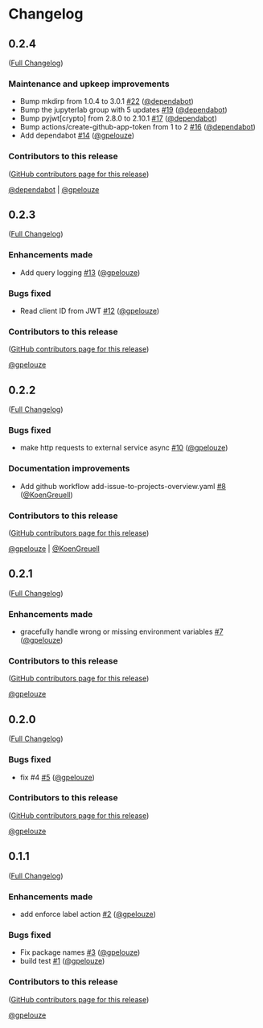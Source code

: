 # Changelog

<!-- <START NEW CHANGELOG ENTRY> -->

## 0.2.4

([Full Changelog](https://github.com/NaaVRE/NaaVRE-communicator-jupyterlab/compare/v0.2.3...21b9c3917be42409bee14b6f0e71dd998a5facbc))

### Maintenance and upkeep improvements

- Bump mkdirp from 1.0.4 to 3.0.1 [#22](https://github.com/NaaVRE/NaaVRE-communicator-jupyterlab/pull/22) ([@dependabot](https://github.com/dependabot))
- Bump the jupyterlab group with 5 updates [#19](https://github.com/NaaVRE/NaaVRE-communicator-jupyterlab/pull/19) ([@dependabot](https://github.com/dependabot))
- Bump pyjwt[crypto] from 2.8.0 to 2.10.1 [#17](https://github.com/NaaVRE/NaaVRE-communicator-jupyterlab/pull/17) ([@dependabot](https://github.com/dependabot))
- Bump actions/create-github-app-token from 1 to 2 [#16](https://github.com/NaaVRE/NaaVRE-communicator-jupyterlab/pull/16) ([@dependabot](https://github.com/dependabot))
- Add dependabot [#14](https://github.com/NaaVRE/NaaVRE-communicator-jupyterlab/pull/14) ([@gpelouze](https://github.com/gpelouze))

### Contributors to this release

([GitHub contributors page for this release](https://github.com/NaaVRE/NaaVRE-communicator-jupyterlab/graphs/contributors?from=2025-04-17&to=2025-06-09&type=c))

[@dependabot](https://github.com/search?q=repo%3ANaaVRE%2FNaaVRE-communicator-jupyterlab+involves%3Adependabot+updated%3A2025-04-17..2025-06-09&type=Issues) | [@gpelouze](https://github.com/search?q=repo%3ANaaVRE%2FNaaVRE-communicator-jupyterlab+involves%3Agpelouze+updated%3A2025-04-17..2025-06-09&type=Issues)

<!-- <END NEW CHANGELOG ENTRY> -->

## 0.2.3

([Full Changelog](https://github.com/NaaVRE/NaaVRE-communicator-jupyterlab/compare/v0.2.2...40e391e1724d991d779576ec02c47c8fb30cd137))

### Enhancements made

- Add query logging [#13](https://github.com/NaaVRE/NaaVRE-communicator-jupyterlab/pull/13) ([@gpelouze](https://github.com/gpelouze))

### Bugs fixed

- Read client ID from JWT [#12](https://github.com/NaaVRE/NaaVRE-communicator-jupyterlab/pull/12) ([@gpelouze](https://github.com/gpelouze))

### Contributors to this release

([GitHub contributors page for this release](https://github.com/NaaVRE/NaaVRE-communicator-jupyterlab/graphs/contributors?from=2025-02-21&to=2025-04-17&type=c))

[@gpelouze](https://github.com/search?q=repo%3ANaaVRE%2FNaaVRE-communicator-jupyterlab+involves%3Agpelouze+updated%3A2025-02-21..2025-04-17&type=Issues)

## 0.2.2

([Full Changelog](https://github.com/NaaVRE/NaaVRE-communicator-jupyterlab/compare/v0.2.1...a1e3d1306aa8c900e8044e92bf4e422226763284))

### Bugs fixed

- make http requests to external service async [#10](https://github.com/NaaVRE/NaaVRE-communicator-jupyterlab/pull/10) ([@gpelouze](https://github.com/gpelouze))

### Documentation improvements

- Add github workflow add-issue-to-projects-overview.yaml [#8](https://github.com/NaaVRE/NaaVRE-communicator-jupyterlab/pull/8) ([@KoenGreuell](https://github.com/KoenGreuell))

### Contributors to this release

([GitHub contributors page for this release](https://github.com/NaaVRE/NaaVRE-communicator-jupyterlab/graphs/contributors?from=2025-01-20&to=2025-02-21&type=c))

[@gpelouze](https://github.com/search?q=repo%3ANaaVRE%2FNaaVRE-communicator-jupyterlab+involves%3Agpelouze+updated%3A2025-01-20..2025-02-21&type=Issues) | [@KoenGreuell](https://github.com/search?q=repo%3ANaaVRE%2FNaaVRE-communicator-jupyterlab+involves%3AKoenGreuell+updated%3A2025-01-20..2025-02-21&type=Issues)

## 0.2.1

([Full Changelog](https://github.com/NaaVRE/NaaVRE-communicator-jupyterlab/compare/v0.2.0...20bfae5f8a8f28d6737450b666618bde13d0d5db))

### Enhancements made

- gracefully handle wrong or missing environment variables [#7](https://github.com/NaaVRE/NaaVRE-communicator-jupyterlab/pull/7) ([@gpelouze](https://github.com/gpelouze))

### Contributors to this release

([GitHub contributors page for this release](https://github.com/NaaVRE/NaaVRE-communicator-jupyterlab/graphs/contributors?from=2025-01-19&to=2025-01-20&type=c))

[@gpelouze](https://github.com/search?q=repo%3ANaaVRE%2FNaaVRE-communicator-jupyterlab+involves%3Agpelouze+updated%3A2025-01-19..2025-01-20&type=Issues)

## 0.2.0

([Full Changelog](https://github.com/NaaVRE/NaaVRE-communicator-jupyterlab/compare/v0.1.1...cf8f6861ac09419cd843833e8ea93256fe2fa7a6))

### Bugs fixed

- fix #4 [#5](https://github.com/NaaVRE/NaaVRE-communicator-jupyterlab/pull/5) ([@gpelouze](https://github.com/gpelouze))

### Contributors to this release

([GitHub contributors page for this release](https://github.com/NaaVRE/NaaVRE-communicator-jupyterlab/graphs/contributors?from=2024-09-16&to=2025-01-19&type=c))

[@gpelouze](https://github.com/search?q=repo%3ANaaVRE%2FNaaVRE-communicator-jupyterlab+involves%3Agpelouze+updated%3A2024-09-16..2025-01-19&type=Issues)

## 0.1.1

([Full Changelog](https://github.com/NaaVRE/NaaVRE-communicator-jupyterlab/compare/05bb3198983ba655727e08b16282ff9b9c60b4cc...829e31b7973d0a440a1afca93dc2173d618f662c))

### Enhancements made

- add enforce label action [#2](https://github.com/NaaVRE/NaaVRE-communicator-jupyterlab/pull/2) ([@gpelouze](https://github.com/gpelouze))

### Bugs fixed

- Fix package names [#3](https://github.com/NaaVRE/NaaVRE-communicator-jupyterlab/pull/3) ([@gpelouze](https://github.com/gpelouze))
- build test [#1](https://github.com/NaaVRE/NaaVRE-communicator-jupyterlab/pull/1) ([@gpelouze](https://github.com/gpelouze))

### Contributors to this release

([GitHub contributors page for this release](https://github.com/NaaVRE/NaaVRE-communicator-jupyterlab/graphs/contributors?from=2024-08-22&to=2024-09-16&type=c))

[@gpelouze](https://github.com/search?q=repo%3ANaaVRE%2FNaaVRE-communicator-jupyterlab+involves%3Agpelouze+updated%3A2024-08-22..2024-09-16&type=Issues)
